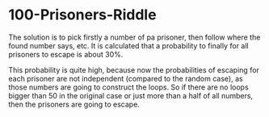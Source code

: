 # 100-Prisoners-Riddle

The solution is to pick firstly a number of pa prisoner, then follow where the found number says, etc. It is 
calculated that a probability to finally for all prisoners to escape is about 30%. 

This probability is quite high, because now the probabilities of escaping for each prisoner are not independent (compared
to the random case), as those numbers are going to construct the loops. So if there are no loops bigger than 50 in the original
case or just more than a half of all numbers, then the prisoners are going to escape. 

